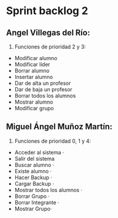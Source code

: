 # Sprint backlog 2

## Angel Villegas del Río:

1. Funciones de prioridad 2 y 3:

  * Modificar alumno
  * Modificar líder
  * Borrar alumno
  * Insertar alumno
  * Dar de alta un profesor
  * Dar de baja un profesor
  * Borrar todos los alumnos
  * Mostrar alumno
  * Modificar grupo

## Miguel Ángel Muñoz Martín:

1. Funciones de prioridad 0, 1 y 4:

  * Acceder al sistema ·
  * Salir del sistema
  * Buscar alumno ·
  * Existe alumno ·
  * Hacer Backup ·
  * Cargar Backup ·
  * Mostrar todos los alumnos ·
  * Borrar Grupo ·
  * Borrar Integrante ·
  * Mostrar Grupo·
